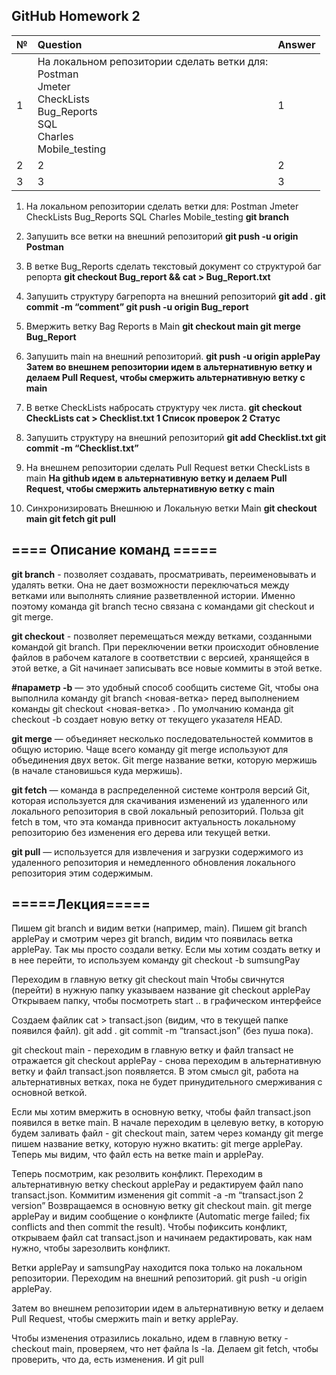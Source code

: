 ## GitHub Homework 2
| № | Question | Answer |
|---|:---------|:-------|
| 1 | На локальном репозитории сделать ветки для: <br>Postman<br>Jmeter<br>CheckLists<br>Bug_Reports<br> SQL<br>Charles<br>Mobile_testing        | 1      |
| 2 | 2        | 2      |
| 3 | 3        | 3      |
1. На локальном репозитории сделать ветки для:
Postman
Jmeter
CheckLists
Bug_Reports
SQL
Charles
Mobile_testing
**git branch**

3. Запушить все ветки на внешний репозиторий
**git push -u origin Postman**

4. В ветке Bug_Reports сделать текстовый документ со структурой баг репорта
**git checkout Bug_report && cat > Bug_Report.txt**

5. Запушить структуру багрепорта на внешний репозиторий
**git add .
git commit -m “comment”
git push -u origin Bug_report**

6. Вмержить ветку Bag Reports в Main
**git checkout main
git merge Bug_Report**

7. Запушить main на внешний репозиторий.
**git push -u origin applePay
Затем во внешнем репозитории идем в альтернативную ветку и делаем Pull Request, чтобы смержить альтернативную ветку с main**


8. В ветке CheckLists набросать структуру чек листа.
**git checkout CheckLists
cat > Checklist.txt
1 Список   проверок
2 Статус**

9. Запушить структуру на внешний репозиторий
**git add Checklist.txt
git commit -m “Checklist.txt”**


10. На внешнем репозитории сделать Pull Request ветки CheckLists в main
**На github идем в альтернативную ветку и делаем Pull Request, чтобы смержить альтернативную ветку с main**

11. Синхронизировать Внешнюю и Локальную ветки Main
**git checkout main
git fetch
git pull**



## **==== Описание команд =====**

**git branch** - позволяет создавать, просматривать, переименовывать и удалять ветки. Она не дает возможности переключаться между ветками или выполнять слияние разветвленной истории. Именно поэтому команда git branch тесно связана с командами git checkout и git merge.

**git checkout** - позволяет перемещаться между ветками, созданными командой git branch. При переключении ветки происходит обновление файлов в рабочем каталоге в соответствии с версией, хранящейся в этой ветке, а Git начинает записывать все новые коммиты в этой ветке.

**#параметр -b** — это удобный способ сообщить системе Git, чтобы она выполнила команду git branch <новая-ветка> перед выполнением команды git checkout <новая-ветка> . По умолчанию команда git checkout -b создает новую ветку от текущего указателя HEAD.

**git merge** — объединяет несколько последовательностей коммитов в общую историю. Чаще всего команду git merge используют для объединения двух веток.
Git merge название ветки, которую мержишь (в начале становишься куда мержишь).

**git fetch** — команда в распределенной системе контроля версий Git, которая используется для скачивания изменений из удаленного или локального репозитория в свой локальный репозиторий. Польза git fetch в том, что эта команда привносит актуальность локальному репозиторию без изменения его дерева или текущей ветки.

**git pull** — используется для извлечения и загрузки содержимого из удаленного репозитория и немедленного обновления локального репозитория этим содержимым.

## **=====Лекция=====**

Пишем git branch и видим ветки (например, main).
Пишем git branch applePay и смотрим через git branch, видим что появилась ветка applePay. Так мы просто создали ветку.
Если мы хотим создать ветку и в нее перейти, то используем команду git checkout -b sumsungPay


Переходим в главную ветку git checkout main
Чтобы свичнутся (перейти) в нужную папку указываем название git checkout applePay
Открываем папку, чтобы посмотреть start .. в графическом интерфейсе

Создаем  файлик cat > transact.json (видим, что в текущей папке появился файл).
git add .
git commit -m “transact.json” (без пуша пока).

git checkout main - переходим в главную ветку и файл transact не отражается
git checkout applePay - снова переходим в альтернативную ветку и файл transact.json появляется. В этом смысл git, работа на альтернативных ветках, пока не будет принудительного смерживания с основной веткой.

Если мы хотим вмержить в основную ветку, чтобы файл transact.json появился в ветке main. В начале переходим в целевую ветку, в которую будем заливать файл - git checkout main, затем через команду git merge пишем название ветку, которую нужно вкатить: git merge applePay. Теперь мы видим, что файл есть на ветке main и applePay.

Теперь посмотрим, как резолвить конфликт.
Переходим в альтернативную ветку checkout applePay и редактируем файл nano transact.json. Коммитим изменения git commit -a -m “transact.json 2 version”
Возвращаемся в основную ветку git checkout main.
git merge applePay и видим сообщение о конфликте (Automatic merge failed; fix conflicts and then commit the result). Чтобы пофиксить конфликт, открываем файл cat transact.json и начинаем редактировать, как нам нужно, чтобы зарезолвить конфликт.

Ветки applePay и samsungPay находится пока только на локальном репозитории. Переходим на внешний репозиторий.
git push -u origin applePay.

Затем во внешнем репозитории идем в альтернативную ветку и делаем Pull Request, чтобы смержить main и ветку applePay.

Чтобы изменения отразились локально, идем в главную ветку - checkout main, проверяем, что нет файла ls -la. Делаем git fetch, чтобы проверить, что да, есть изменения. И git pull
